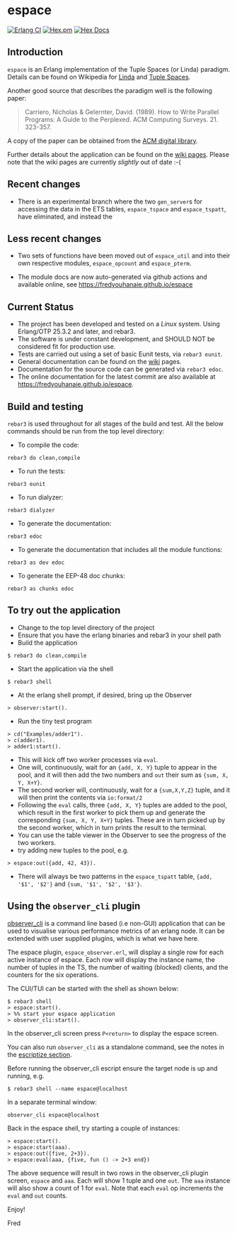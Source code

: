 # espace

[![Erlang CI](https://github.com/fredyouhanaie/espace/actions/workflows/erlang.yml/badge.svg)](https://github.com/fredyouhanaie/espace/actions/workflows/erlang.yml) [![Hex.pm](https://img.shields.io/hexpm/v/espace.svg)](https://hex.pm/packages/espace) [![Hex Docs](https://img.shields.io/badge/hex-docs-blue.svg)](https://hexdocs.pm/espace)

## Introduction

`espace` is an Erlang implementation of the Tuple Spaces
(or Linda) paradigm. Details can be found on Wikipedia for
[Linda](https://en.wikipedia.org/wiki/Linda_(coordination_language)) and [Tuple Spaces](https://en.wikipedia.org/wiki/Tuple_space).

Another good source that describes the paradigm well is the following paper:

> Carriero, Nicholas & Gelernter, David. (1989).
> How to Write Parallel Programs: A Guide to the Perplexed.
> ACM Computing Surveys. 21. 323-357.

A copy of the paper can be obtained from the [ACM digital
library](https://dl.acm.org/doi/10.1145/72551.72553).

Further details about the application can be found on the [wiki
pages](https://github.com/fredyouhanaie/espace/wiki). Please note that
the wiki pages are currently _slightly_ out of date :-(

## Recent changes

* There is an experimental branch where the two `gen_server`s for
  accessing the data in the ETS tables, `espace_tspace` and `espace_tspatt`, have eliminated, and instead the 

## Less recent changes

* Two sets of functions have been moved out of `espace_util` and into their own
  respective modules, `espace_opcount` and `espace_pterm`.

* The module docs are now auto-generated via github actions and available
  online, see <https://fredyouhanaie.github.io/espace>

## Current Status

* The project has been developed and tested on a *Linux* system. Using
  Erlang/OTP 25.3.2 and later, and rebar3.
* The software is under constant development, and SHOULD NOT be
  considered fit for production use.
* Tests are carried out using a set of basic Eunit tests, via `rebar3
  eunit`.
* General documentation can be found on the
  [wiki](https://github.com/fredyouhanaie/espace/wiki) pages.
* Documentation for the source code can be generated via `rebar3
  edoc`.
* The online documentation for the latest commit are also available at
  <https://fredyouhanaie.github.io/espace>.

## Build and testing

`rebar3` is used throughout for all stages of the build and test. All
the below commands should be run from the top level directory:

* To compile the code:
```
rebar3 do clean,compile
```
* To run the tests:
```
rebar3 eunit
```

* To run dialyzer:
```
rebar3 dialyzer
```

* To generate the documentation:
```
rebar3 edoc
```

* To generate the documentation that includes all the module functions:
```
rebar3 as dev edoc
```

* To generate the EEP-48 doc chunks:

```
rebar3 as chunks edoc
```

## To try out the application

* Change to the top level directory of the project
* Ensure that you have the erlang binaries and rebar3 in your shell
  path
* Build the application
```
$ rebar3 do clean,compile
```
* Start the application via the shell
```
$ rebar3 shell
```
* At the erlang shell prompt, if desired, bring up the Observer
```
> observer:start().
```
* Run the tiny test program
```
> cd("Examples/adder1").
> c(adder1).
> adder1:start().
```
  * This will kick off two worker processes via `eval`.
  * One will, continuously, wait for an `{add, X, Y}` tuple to appear in
    the pool, and it will then add the two numbers and `out` their sum as
    `{sum, X, Y, X+Y}`.
  * The second worker will, continuously, wait for a `{sum,X,Y,Z}` tuple,
    and it will then print the contents via `io:format/2`
  * Following the `eval` calls, three `{add, X, Y}` tuples are added
    to the pool, which result in the first worker to pick them up and
    generate the corresponding `{sum, X, Y, X+Y}` tuples. These are in
    turn picked up by the second worker, which in turn prints the
    result to the terminal.
* You can use the table viewer in the Observer to see the progress of
  the two workers.
* try adding new tuples to the pool, e.g.
```
> espace:out({add, 42, 43}).
```
* There will always be two patterns in the `espace_tspatt` table, `{add,
  '$1', '$2'}` and `{sum, '$1', '$2', '$3'}`.

## Using the `observer_cli` plugin

[observer\_cli](https://github.com/zhongwencool/observer_cli) is a
command line based (i.e non-GUI) application that can be used to
visualise various performance metrics of an erlang node. It can be
extended with user supplied plugins, which is what we have here.

The espace plugin, `espace_observer.erl`, will display a single
row for each active instance of espace. Each row will display the
instance name, the number of tuples in the TS, the number of waiting
(blocked) clients, and the counters for the six operations.

The CUI/TUI can be started with the shell as shown below:

```
$ rebar3 shell
> espace:start().
> %% start your espace application
> observer_cli:start().
```

In the observer_cli screen press `P<return>` to display the espace screen.

You can also run `observer_cli` as a standalone command, see the notes
in the [escriptize
section](https://github.com/zhongwencool/observer_cli#escriptize).

Before running the observer_cli escript ensure the target node is up
and running, e.g.

```
$ rebar3 shell --name espace@localhost
```

In a separate terminal window:

```
observer_cli espace@localhost
```

Back in the espace shell, try starting a couple of instances:

```
> espace:start().
> espace:start(aaa).
> espace:out({five, 2+3}).
> espace:eval(aaa, {five, fun () -> 2+3 end})
```

The above sequence will result in two rows in the observer_cli plugin
screen, `espace` and `aaa`. Each will show 1 tuple and one `out`. The
`aaa` instance will also show a count of 1 for `eval`. Note that each
`eval` op increments the `eval` and `out` counts.

Enjoy!

Fred
